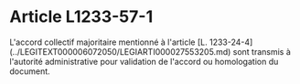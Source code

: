 # Article L1233-57-1

<div align="left">
  L'accord collectif majoritaire mentionné à l'article [L. 1233-24-4](../LEGITEXT000006072050/LEGIARTI000027553205.md) sont transmis à l'autorité administrative pour validation de l'accord ou homologation du document.